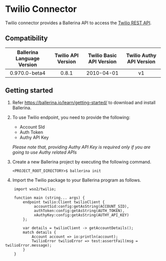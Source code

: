 # Twilio Connector

Twilio connector provides a Ballerina API to access the [Twilio REST API](https://www.twilio.com/docs/api).

## Compatibility

| Ballerina Language Version  | Twilio API Version | Twilio Basic API Version | Twilio Authy API Version |
| :--------------------------:|:------------------:|:------------------------:|:------------------------:|
| 0.970.0-beta4               | 0.8.1              | 2010-04-01               | v1                       |

## Getting started

1.  Refer https://ballerina.io/learn/getting-started/ to download and install Ballerina.
2.  To use Twilio endpoint, you need to provide the following:

       - Account SId
       - Auth Token
       - Authy API Key

       *Please note that, providing Authy API Key is required only if you are going to use Authy related APIs*

4. Create a new Ballerina project by executing the following command.

      ``<PROJECT_ROOT_DIRECTORY>$ ballerina init``

5. Import the Twilio package to your Ballerina program as follows.

```ballerina
    import wso2/twilio;

    function main (string... args) {
        endpoint twilio:Client twilioClient {
             accountSid:config:getAsString(ACCOUNT_SID),
             authToken:config:getAsString(AUTH_TOKEN),
             xAuthyKey:config:getAsString(AUTHY_API_KEY)
        };

        var details = twilioClient -> getAccountDetails();
        match details {
            Account account => io:println(account);
            TwilioError twilioError => test:assertFail(msg = twilioError.message);
        }
    }
```